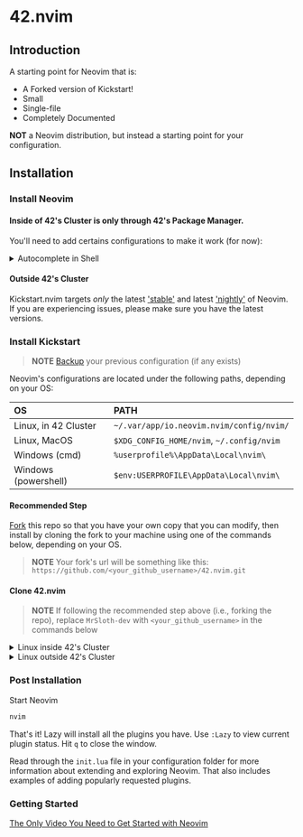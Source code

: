# 42.nvim

## Introduction

A starting point for Neovim that is:

* A Forked version of Kickstart!
* Small
* Single-file
* Completely Documented

**NOT** a Neovim distribution, but instead a starting point for your configuration.

## Installation

### Install Neovim

#### Inside of 42's Cluster is only through 42's Package Manager.
You'll need to add certains configurations to make it work (for now):

<details><summary> Autocomplete in Shell </summary>
Open ~/.zshrc in your home directory and in the end add:
```sh
alias nvim=\"flatpak run io.neovim.nvim\"
compdef nvim="vim"
setopt complete_aliases
```

</details>

#### Outside 42's Cluster
Kickstart.nvim targets *only* the latest
['stable'](https://github.com/neovim/neovim/releases/tag/stable) and latest
['nightly'](https://github.com/neovim/neovim/releases/tag/nightly) of Neovim.
If you are experiencing issues, please make sure you have the latest versions.

### Install Kickstart

> **NOTE**
> [Backup](#FAQ) your previous configuration (if any exists)

Neovim's configurations are located under the following paths, depending on your OS:

| OS | PATH |
| :- | :--- |
| Linux, in 42 Cluster | `~/.var/app/io.neovim.nvim/config/nvim/` |
| Linux, MacOS | `$XDG_CONFIG_HOME/nvim`, `~/.config/nvim` |
| Windows (cmd)| `%userprofile%\AppData\Local\nvim\` |
| Windows (powershell)| `$env:USERPROFILE\AppData\Local\nvim\` |

#### Recommended Step

[Fork](https://docs.github.com/en/get-started/quickstart/fork-a-repo) this repo
so that you have your own copy that you can modify, then install by cloning the
fork to your machine using one of the commands below, depending on your OS.

> **NOTE**
> Your fork's url will be something like this:
> `https://github.com/<your_github_username>/42.nvim.git`

#### Clone 42.nvim
> **NOTE**
> If following the recommended step above (i.e., forking the repo), replace
> `MrSloth-dev` with `<your_github_username>` in the commands below

<details><summary> Linux inside 42's Cluster </summary>

```sh
git clone https://github.com/MrSloth-dev/42.Neovim.git "${XDG_CONFIG_HOME:-$HOME/.var/app/io.neovim.nvim/config/nvim}"
```

</details>

<details><summary> Linux outside 42's Cluster </summary>

```sh
git clone https://github.com/MrSloth-dev/42.Neovim.git "${XDG_CONFIG_HOME:-$HOME/.config}"/nvim
```

</details>

### Post Installation

Start Neovim

```sh
nvim
```

That's it! Lazy will install all the plugins you have. Use `:Lazy` to view
current plugin status. Hit `q` to close the window.

Read through the `init.lua` file in your configuration folder for more
information about extending and exploring Neovim. That also includes
examples of adding popularly requested plugins.


### Getting Started

[The Only Video You Need to Get Started with Neovim](https://youtu.be/m8C0Cq9Uv9o)

